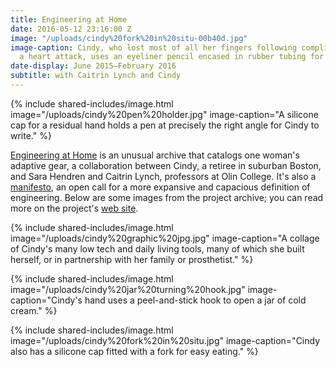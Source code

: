 ```yaml
---
title: Engineering at Home
date: 2016-05-12 23:16:00 Z
image: "/uploads/cindy%20fork%20in%20situ-00b40d.jpg"
image-caption: Cindy, who lost most of all her fingers following complications from
  a heart attack, uses an eyeliner pencil encased in rubber tubing for easy application.
date-display: June 2015–February 2016
subtitle: with Caitrin Lynch and Cindy
---
```


{% include shared-includes/image.html
  image="/uploads/cindy%20pen%20holder.jpg"
  image-caption="A silicone cap for a residual hand holds a pen at precisely the right angle for Cindy to write." %}

[Engineering at Home](http://engineeringathome.org/) is an unusual archive that catalogs one woman's adaptive gear, a collaboration between Cindy, a retiree in suburban Boston, and Sara Hendren and Caitrin Lynch, professors at Olin College. It's also a [manifesto](http://engineeringathome.org/manifesto), an open call for a more expansive and capacious definition of engineering. Below are some images from the project archive; you can read more on the project's [web site](http://engineeringathome.org/).

{% include shared-includes/image.html
  image="/uploads/cindy%20graphic%20jpg.jpg"
  image-caption="A collage of Cindy's many low tech and daily living tools, many of which she built herself, or in partnership with her family or prosthetist." %}

{% include shared-includes/image.html
  image="/uploads/cindy%20jar%20turning%20hook.jpg"
  image-caption="Cindy's hand uses a peel-and-stick hook to open a jar of cold cream." %}

{% include shared-includes/image.html
  image="/uploads/cindy%20fork%20in%20situ.jpg"
  image-caption="Cindy also has a silicone cap fitted with a fork for easy eating." %}
